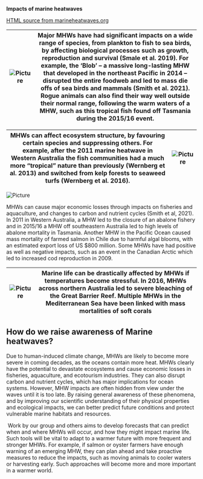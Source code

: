 **Impacts of marine heatwaves**

[HTML source from marineheatwaves.org](https://www.marineheatwaves.org/mhw-impacts.html)

| ![Picture](https://www.marineheatwaves.org/uploads/1/1/0/5/110558923/fish-kill_orig.jpg) | Major MHWs have had significant impacts on a wide range of species, from plankton to fish to sea birds, by affecting biological processes such as growth, reproduction and survival (Smale et al. 2019). For example, the ‘Blob’ – a massive long-lasting MHW that developed in the northeast Pacific in 2014 – disrupted the entire foodweb and led to mass die offs of sea birds and mammals (Smith et al. 2021). Rogue animals can also find their way well outside their normal range, following the warm waters of a MHW, such as this tropical fish found off Tasmania during the 2015/16 event. |
|---------|--------------------------------------------------------------------------------------------------------------------------------------------------------------------------------------------------------------------------------------------------------------------------------------------------------------------------------------------------------------------------------------------------------------------------------------------------------------------------------------------------------------------------------------------------------------------------------------------------------|

| MHWs can affect ecosystem structure, by favouring certain species and suppressing others. For example, after the 2011 marine heatwave in Western Australia the fish communities had a much more “tropical” nature than previously (Wernberg et al. 2013) and switched from kelp forests to seaweed turfs (Wernberg et al. 2016). | ![Picture](https://www.marineheatwaves.org/uploads/1/1/0/5/110558923/screenshot-from-2017-11-20-16-05-22-orig_orig.png) |
|----------------------------------------------------------------------------------------------------------------------------------------------------------------------------------------------------------------------------------------------------------------------------------------------------------------------------------|---------|

![Picture](https://www.marineheatwaves.org/uploads/1/1/0/5/110558923/infog_orig.png)

MHWs can cause major economic losses through impacts on fisheries and aquaculture, and changes to carbon and nutrient cycles (Smith et al, 2021). In 2011 in Western Australia, a MHW led to the closure of an abalone fishery and in 2015/16 a MHW off southeastern Australia led to high levels of abalone mortality in Tasmania. Another MHW in the Pacific Ocean caused mass mortality of farmed salmon in Chile due to harmful algal blooms, with an estimated export loss of US $800 million. Some MHWs have had positive as well as negative impacts, such as an event in the Canadian Arctic which led to increased cod reproduction in 2009.

| ![Picture](https://www.marineheatwaves.org/uploads/1/1/0/5/110558923/gbr-bleaching_orig.jpg) | Marine life can be drastically affected by MHWs if temperatures become stressful. In 2016, MHWs across northern Australia led to severe bleaching of the Great Barrier Reef. Multiple MHWs in the Mediterranean Sea have been linked with mass mortalities of soft corals |
|---------|---------------------------------------------------------------------------------------------------------------------------------------------------------------------------------------------------------------------------------------------------------------------------|

## How do we raise awareness of Marine heatwaves?  

Due to human-induced climate change, MHWs are likely to become more severe in coming decades, as the oceans contain more heat. MHWs clearly have the potential to devastate ecosystems and cause economic losses in fisheries, aquaculture, and ecotourism industries. They can also disrupt carbon and nutrient cycles, which has major implications for ocean systems. However, MHW impacts are often hidden from view under the waves until it is too late. By raising general awareness of these phenomena, and by improving our scientific understanding of their physical properties and ecological impacts, we can better predict future conditions and protect vulnerable marine habitats and resources.

 Work by our group and others aims to develop forecasts that can predict when and where MHWs will occur, and how they might impact marine life. Such tools will be vital to adapt to a warmer future with more frequent and stronger MHWs. For example, if salmon or oyster farmers have enough warning of an emerging MHW, they can plan ahead and take proactive measures to reduce the impacts, such as moving animals to cooler waters or harvesting early. Such approaches will become more and more important in a warmer world.